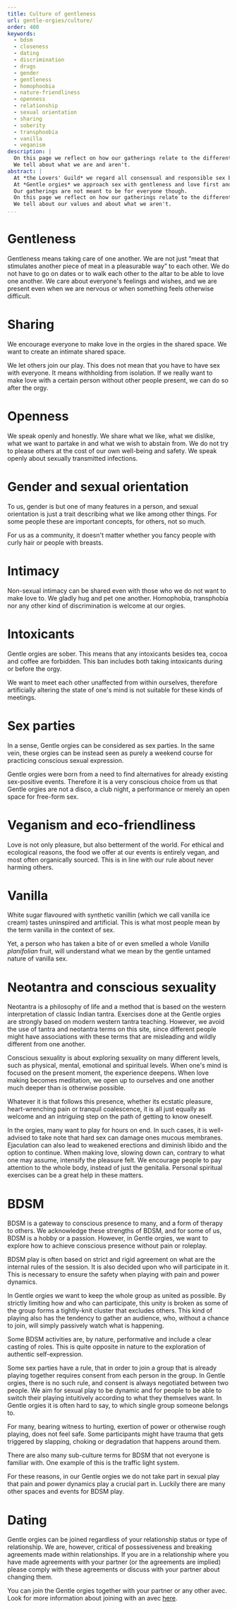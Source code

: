 ```yaml
---
title: Culture of gentleness
url: gentle-orgies/culture/
order: 400
keywords:
  - bdsm
  - closeness
  - dating
  - discrimination
  - drugs
  - gender
  - gentleness
  - homophoobia
  - nature-friendliness
  - openness
  - relationship
  - sexual orientation
  - sharing
  - soberity
  - transphoobia
  - vanilla
  - veganism
description: |
  On this page we reflect on how our gatherings relate to the different forms and subcultures of sexual expression.
  We tell about what we are and aren't.
abstract: |
  At *the Lovers' Guild* we regard all consensual and responsible sex between people highly positively.
  At *Gentle orgies* we approach sex with gentleness and love first and foremost.
  Our gatherings are not meant to be for everyone though.
  On this page we reflect on how our gatherings relate to the different forms and subcultures of sexual expression.
  We tell about our values and about what we aren't.
...
```


# Gentleness

Gentleness means taking care of one another. 
We are not just “meat that stimulates another piece of meat in a pleasurable way” to each other.
We do not have to go on dates or to walk each other to the altar to be able to love one another.
We care about everyone's feelings and wishes, and we are present even when we are nervous or when something feels otherwise difficult.

# Sharing

We encourage everyone to make love in the orgies in the shared space.
We want to create an intimate shared space.

We let others join our play.
This does not mean that you have to have sex with everyone. 
It means withholding from isolation.
If we really want to make love with a certain person without other people present, we can do so after the orgy.

# Openness

We speak openly and honestly. 
We share what we like, what we dislike, what we want to partake in and what we wish to abstain from.
We do not try to please others at the cost of our own well-being and safety.
We speak openly about sexually transmitted infections.

# Gender and sexual orientation

To us, gender is but one of many features in a person, and sexual orientation is just a trait describing what we like among other things.
For some people these are important concepts, for others, not so much. 

For us as a community, it doesn't matter whether you fancy people with curly hair or people with breasts.

# Intimacy

Non-sexual intimacy can be shared even with those who we do not want to make love to.
We gladly hug and pet one another.
Homophobia, transphobia nor any other kind of discrimination is welcome at our orgies.

# Intoxicants

Gentle orgies are sober.
This means that any intoxicants besides tea, cocoa and coffee are forbidden.
This ban includes both taking intoxicants during or before the orgy. 

We want to meet each other unaffected from within ourselves, therefore artificially altering the state of one's mind is not suitable for these kinds of meetings.

# Sex parties

In a sense, Gentle orgies can be considered as sex parties.
In the same vein, these orgies can be instead seen as purely a weekend course for practicing conscious sexual expression.

Gentle orgies were born from a need to find alternatives for already existing sex-positive events.
Therefore it is a very conscious choice from us that Gentle orgies are not a disco, a club night, a performance or merely an open space for free-form sex.

# Veganism and eco-friendliness

Love is not only pleasure, but also betterment of the world. 
For ethical and ecological reasons, the food we offer at our events is entirely vegan, and most often organically sourced.
This is in line with our rule about never harming others.

# Vanilla

White sugar flavoured with synthetic vanillin (which we call vanilla ice cream) tastes uninspired and artificial.
This is what most people mean by the term vanilla in the context of sex.

Yet, a person who has taken a bite of or even smelled a whole *Vanilla planifolian* fruit, will understand what we mean by the gentle untamed nature of vanilla sex. 

# Neotantra and conscious sexuality

Neotantra is a philosophy of life and a method that is based on the western interpretation of classic Indian tantra. 
Exercises done at the Gentle orgies are strongly based on modern western tantra teaching. 
However, we avoid the use of tantra and neotantra terms on this site, since different people might have associations with these terms that are misleading and wildly different from one another. 

Conscious sexuality is about exploring sexuality on many different levels, such as physical, mental, emotional and spiritual levels.
When one's mind is focused on the present moment, the experience deepens.
When love making becomes meditation, we open up to ourselves and one another much deeper than is otherwise possible.

Whatever it is that follows this presence, whether its ecstatic pleasure, heart-wrenching pain or tranquil coalescence, it is all just equally as welcome and an intriguing step on the path of getting to know oneself. 

In the orgies, many want to play for hours on end.
In such cases, it is well-advised to take note that hard sex can damage ones mucous membranes.
Ejaculation can also lead to weakened erections and diminish libido and the option to continue.
When making love, slowing down can, contrary to what one may assume, intensify the pleasure felt.
We encourage people to pay attention to the whole body, instead of just the genitalia.
Personal spiritual exercises can be a great help in these matters.

# BDSM

BDSM is a gateway to conscious presence to many, and a form of therapy to others.
We acknowledge these strengths of BDSM, and for some of us, BDSM is a hobby or a passion.
However, in Gentle orgies, we want to explore how to achieve conscious presence without pain or roleplay. 

BDSM play is often based on strict and rigid agreement on what are the internal rules of the session.
It is also decided upon who will participate in it.
This is necessary to ensure the safety when playing with pain and power dynamics.

In Gentle orgies we want to keep the whole group as united as possible.
By strictly limiting how and who can participate, this unity is broken as some of the group forms a tightly-knit cluster that excludes others.
This kind of playing also has the tendency to gather an audience, who, without a chance to join, will simply passively watch what is happening.

Some BDSM activities are, by nature, performative and include a clear casting of roles.
This is quite opposite in nature to the exploration of authentic self-expression.

Some sex parties have a rule, that in order to join a group that is already playing together requires consent from each person in the group.
In Gentle orgies, there is no such rule, and consent is always negotiated between two people.
We aim for sexual play to be dynamic and for people to be able to switch their playing intuitively according to what they themselves want.
In Gentle orgies it is often hard to say, to which single group someone belongs to.

For many, bearing witness to hurting, exertion of power or otherwise rough playing, does not feel safe.
Some participants might have trauma that gets triggered by slapping, choking or degradation that happens around them.

There are also many sub-culture terms for BDSM that not everyone is familiar with.
One example of this is the traffic light system. 

For these reasons, in our Gentle orgies we do not take part in sexual play that pain and power dynamics play a crucial part in.
Luckily there are many other spaces and events for BDSM play.

# Dating

Gentle orgies can be joined regardless of your relationship status or type of relationship. 
We are, however, critical of possessiveness and breaking agreements made within relationships.
If you are in a relationship where you have made agreements with your partner (or the agreements are implied) please comply with these agreements or discuss with your partner about changing them.

You can join the Gentle orgies together with your partner or any other avec.
Look for more information about joining with an avec [here][avecs].

[avecs]: ../avecs/
